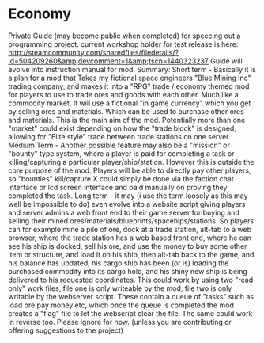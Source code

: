# Economy
Private Guide (may become public when completed) for speccing out a programming project.  current workshop holder for test release is here:  http://steamcommunity.com/sharedfiles/filedetails/?id=504209260&amp;devcomment=1&amp;tscn=1440323237   Guide will evolve into instruction manual for mod.   Summary:  Short term - Basically it is a plan for a mod that Takes my fictional space engineers "Blue Mining Inc" trading company, and makes it into a "RPG" trade / economy themed mod for players to use to trade ores and goods with each other. Much like a commodity market. It will use a fictional "in game currency" which you get by selling ores and materials. Which can be used to purchase other ores and materials. This is the main aim of the mod. Potentially more than one "market" could exist depending on how the "trade block" is designed, allowing for "Elite style" trade between trade stations on one server.   Medium Term - Another possible feature may also be a "mission" or "bounty" type system, where a player is paid for completing a task or killing/capturing a particular player/ship/station. However this is outside the core purpose of the mod. Players will be able to directly pay other players, so "bounties" kill/capture X could simply be done via the faction chat interface or lcd screen interface and paid manually on proving they completed the task.   Long term - it may (i use the term loosely as this may well be impossible to do) even evolve into a website script giving players and server admins a web front end to their game server for buying and selling their mined ores/materials/blueprints/spacehips/stations. So players can for example mine a pile of ore, dock at a trade station, alt-tab to a web browser, where the trade station has a web based front end, where he can see his ship is docked, sell his ore, and use the money to buy some other item or structure, and load it on his ship, then alt-tab back to the game, and his balance has updated, his cargo ship has been (or is) loading the purchased commodity into its cargo hold, and his shiny new ship is being delivered to his requested coordinates. This could work by using two "read only" work files, file one is only writeable by the mod, file two is only writable by the webserver script. These contain a queue of "tasks" such as load ore pay money etc, which once the queue is completed the mod creates a "flag" file to let the webscript clear the file. The same could work in reverse too.   Please ignore for now. (unless you are contributing or offering suggestions to the project) 
